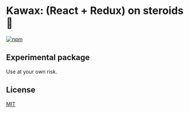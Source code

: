 Kawax: (React + Redux) on steroids 🚀
=======

[![npm](https://img.shields.io/npm/v/kawax-js.svg?style=flat-square)](https://www.npmjs.com/package/kawax-js)

## Experimental package
Use at your own risk.

## License
[MIT](LICENSE.md)
